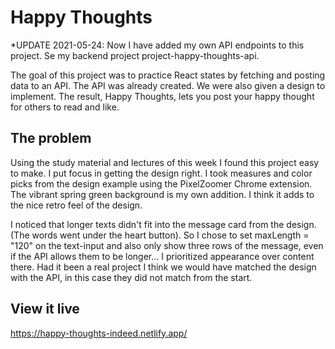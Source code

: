 # Happy Thoughts

*UPDATE 2021-05-24: Now I have added my own API endpoints to this project. Se my backend project project-happy-thoughts-api.

The goal of this project was to practice React states by fetching and posting data to an API. The API was already created. We were also given a design to implement. The result, Happy Thoughts, lets you post your happy thought for others to read and like. 

## The problem

Using the study material and lectures of this week I found this project easy to make. I put focus in getting the design right. I took measures and color picks from the design example using the PixelZoomer Chrome extension. The vibrant spring green background is my own addition. I think it adds to the nice retro feel of the design. 

I noticed that longer texts didn't fit into the message card from the design. (The words went under the heart button). So I chose to set maxLength = "120" on the text-input and also only show three rows of the message, even if the API allows them to be longer... I prioritized appearance over content there. Had it been a real project I think we would have matched the design with the API, in this case they did not match from the start. 

## View it live

https://happy-thoughts-indeed.netlify.app/ 
